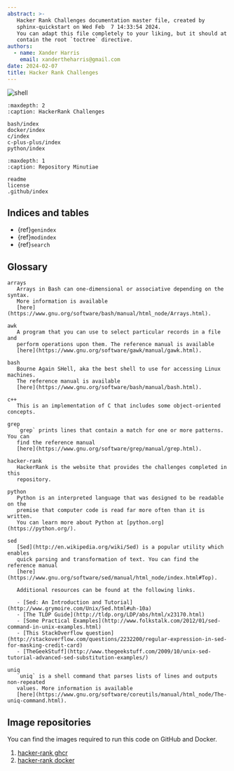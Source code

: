 ```yaml
---
abstract: >-
   Hacker Rank Challenges documentation master file, created by
   sphinx-quickstart on Wed Feb  7 14:33:54 2024.
   You can adapt this file completely to your liking, but it should at least
   contain the root `toctree` directive.
authors:
  - name: Xander Harris
    email: xandertheharris@gmail.com
date: 2024-02-07
title: Hacker Rank Challenges
---
```


![shell](https://img.shields.io/github/actions/workflow/status/edwardtheharris/hacker-rank/shell.yml?branch=main&style=flat-square&logo=gnubash&label=ShellCheck)

```{toctree}
:maxdepth: 2
:caption: HackerRank Challenges

bash/index
docker/index
c/index
c-plus-plus/index
python/index
```

```{toctree}
:maxdepth: 1
:caption: Repository Minutiae

readme
license
.github/index
```

## Indices and tables

- {ref}`genindex`
- {ref}`modindex`
- {ref}`search`

## Glossary

```{glossary}
arrays
   Arrays in Bash can one-dimensional or associative depending on the syntax.
   More information is available
   [here](https://www.gnu.org/software/bash/manual/html_node/Arrays.html).

awk
   A program that you can use to select particular records in a file and
   perform operations upon them. The reference manual is available
   [here](https://www.gnu.org/software/gawk/manual/gawk.html).

bash
   Bourne Again SHell, aka the best shell to use for accessing Linux machines.
   The reference manual is available
   [here](https://www.gnu.org/software/bash/manual/bash.html).

c++
   This is an implementation of C that includes some object-oriented concepts.

grep
   `grep` prints lines that contain a match for one or more patterns. You can
   find the reference manual
   [here](https://www.gnu.org/software/grep/manual/grep.html).

hacker-rank
   HackerRank is the website that provides the challenges completed in this
   repository.

python
   Python is an interpreted language that was designed to be readable on the
   premise that computer code is read far more often than it is written.
   You can learn more about Python at [python.org](https://python.org/).

sed
   [Sed](http://en.wikipedia.org/wiki/Sed) is a popular utility which enables
   quick parsing and transformation of text. You can find the reference manual
   [here](https://www.gnu.org/software/sed/manual/html_node/index.html#Top).

   Additional resources can be found at the following links.

   - [Sed: An Introduction and Tutorial](http://www.grymoire.com/Unix/Sed.html#uh-10a)
   - [The TLDP Guide](http://tldp.org/LDP/abs/html/x23170.html)
   - [Some Practical Examples](http://www.folkstalk.com/2012/01/sed-command-in-unix-examples.html)
   - [This StackOverflow question](http://stackoverflow.com/questions/2232200/regular-expression-in-sed-for-masking-credit-card)
   - [TheGeekStuff](http://www.thegeekstuff.com/2009/10/unix-sed-tutorial-advanced-sed-substitution-examples/)

uniq
   `uniq` is a shell command that parses lists of lines and outputs non-repeated
   values. More information is available
   [here](https://www.gnu.org/software/coreutils/manual/html_node/The-uniq-command.html).
```

## Image repositories

You can find the images required to run this code on GitHub and Docker.

1. [hacker-rank ghcr](https://ghcr.io/edwardtheharris/hacker-rank:0.0.1)
1. [hacker-rank docker](https://app.docker.com/accounts/edwardtheharris/settings/personal-access-tokens/copy?description=pat&scope=repo%3Aadmin&expiration=)

```{sectionauthor} Xander Harris <xandertheharris@gmail.com>
```
